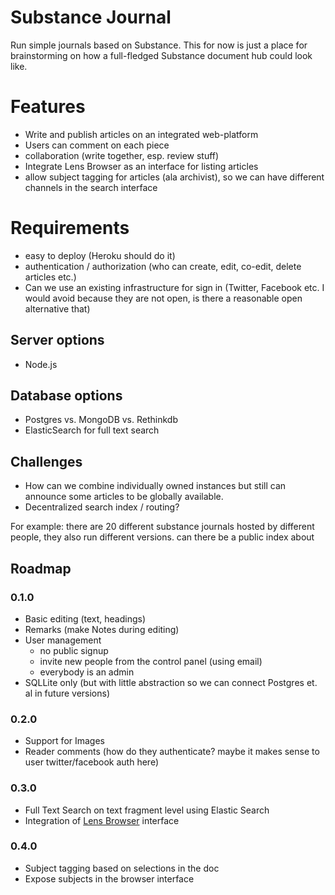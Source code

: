 # Substance Journal

Run simple journals based on Substance. This for now is just a place for brainstorming on how a full-fledged Substance document hub could look like.

# Features

- Write and publish articles on an integrated web-platform
- Users can comment on each piece
- collaboration (write together, esp. review stuff)
- Integrate Lens Browser as an interface for listing articles
- allow subject tagging for articles (ala archivist), so we can have different channels in the search interface

# Requirements

- easy to deploy (Heroku should do it)
- authentication / authorization (who can create, edit, co-edit, delete articles etc.)
- Can we use an existing infrastructure for sign in (Twitter, Facebook etc. I would avoid because they are not open, is there a reasonable open alternative that)

## Server options

- Node.js

## Database options

- Postgres vs. MongoDB vs. Rethinkdb
- ElasticSearch for full text search

## Challenges

- How can we combine individually owned instances but still can announce some articles to be globally available. 
- Decentralized search index / routing?

For example: there are 20 different substance journals hosted by different people, they also run different versions. can there be a public index about 

## Roadmap

### 0.1.0

- Basic editing (text, headings)
- Remarks (make Notes during editing)
- User management
  - no public signup
  - invite new people from the control panel (using email)
  - everybody is an admin
- SQLLite only (but with little abstraction so we can connect Postgres et. al in future versions)

### 0.2.0

- Support for Images
- Reader comments (how do they authenticate? maybe it makes sense to user twitter/facebook auth here)

### 0.3.0

- Full Text Search on text fragment level using Elastic Search
- Integration of [Lens Browser](https://medium.com/@_mql/self-host-a-scientific-journal-with-elife-lens-f420afb678aa) interface

### 0.4.0

- Subject tagging based on selections in the doc
- Expose subjects in the browser interface
